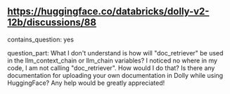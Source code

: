## https://huggingface.co/databricks/dolly-v2-12b/discussions/88

contains_question: yes

question_part: What I don't understand is how will "doc_retriever" be used in the llm_context_chain or llm_chain variables? I noticed no where in my code, I am not calling "doc_retriever". How would I do that? Is there any documentation for uploading your own documentation in Dolly while using HuggingFace? Any help would be greatly appreciated!